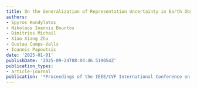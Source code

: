 ```yaml
---
title: On the Generalization of Representation Uncertainty in Earth Observation
authors:
- Spyros Kondylatos
- Nikolaos Ioannis Bountos
- Dimitrios Michail
- Xiao Xiang Zhu
- Gustau Camps-Valls
- Ioannis Papoutsis
date: '2025-01-01'
publishDate: '2025-09-24T08:04:46.519054Z'
publication_types:
- article-journal
publication: '*Proceedings of the IEEE/CVF International Conference on Computer Vision*'
---
```

